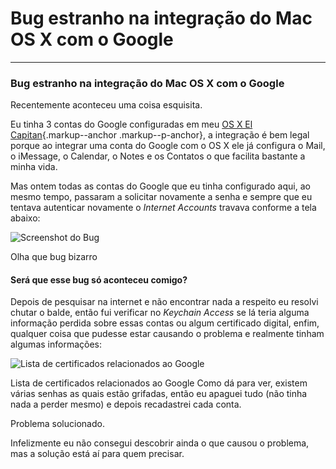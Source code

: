 Bug estranho na integração do Mac OS X com o Google 
===================================================







------------------------------------------------------------------------







### Bug estranho na integração do Mac OS X com o Google 

Recentemente aconteceu uma coisa esquisita.

Eu tinha 3 contas do Google configuradas em meu [OS X El
Capitan](http://www.apple.com/osx/){.markup--anchor .markup--p-anchor},
a integração é bem legal porque ao integrar uma conta do Google com o OS
X ele já configura o Mail, o iMessage, o Calendar, o Notes e os Contatos
o que facilita bastante a minha vida.

Mas ontem todas as contas do Google que eu tinha configurado aqui, ao
mesmo tempo, passaram a solicitar novamente a senha e sempre que eu
tentava autenticar novamente o *Internet Accounts* travava conforme a
tela abaixo:







![Screenshot do
Bug](https://cdn-images-1.medium.com/max/1600/0*4rhd1lsb6_gaNY9P.png)



Olha que bug bizarro
#### Será que esse bug só aconteceu comigo? 

Depois de pesquisar na internet e não encontrar nada a respeito eu
resolvi chutar o balde, então fui verificar no *Keychain Access* se lá
teria alguma informação perdida sobre essas contas ou algum certificado
digital, enfim, qualquer coisa que pudesse estar causando o problema e
realmente tinham algumas informações:







![Lista de certificados relacionados ao
Google](https://cdn-images-1.medium.com/max/1600/0*aVyh5yulCBrYvOGW.png)



Lista de certificados relacionados ao Google
Como dá para ver, existem várias senhas as quais estão grifadas, então
eu apaguei tudo (não tinha nada a perder mesmo) e depois recadastrei
cada conta.

Problema solucionado.

Infelizmente eu não consegui descobrir ainda o que causou o problema,
mas a solução está aí para quem precisar.













